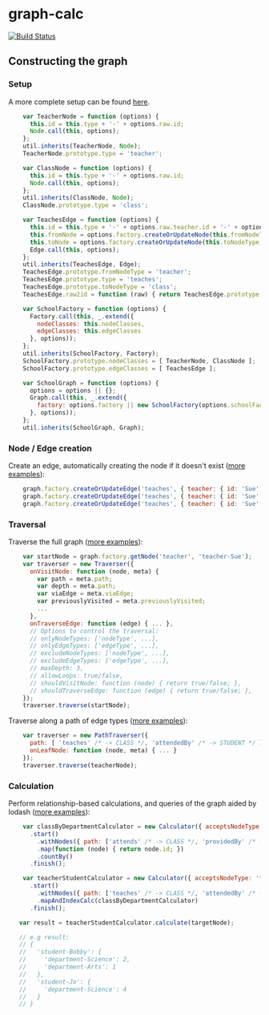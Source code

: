 # graph-calc

[![Build Status](https://travis-ci.org/electronifie/graph-calc.svg?branch=master)](https://travis-ci.org/electronifie/graph-calc)

## Constructing the graph

### Setup

A more complete setup can be found [here](https://github.com/electronifie/graph-calc/blob/13a808c4270b641ee8fb50e5c6e9961b62f5ffbd/test/_SchoolGraph.js#L124-L124).

```javascript
    var TeacherNode = function (options) {
      this.id = this.type + '-' + options.raw.id;
      Node.call(this, options);
    };
    util.inherits(TeacherNode, Node);
    TeacherNode.prototype.type = 'teacher';

    var ClassNode = function (options) {
      this.id = this.type + '-' + options.raw.id;
      Node.call(this, options);
    };
    util.inherits(ClassNode, Node);
    ClassNode.prototype.type = 'class';

    var TeachesEdge = function (options) {
      this.id = this.type + '-' + options.raw.teacher.id + '-' + options.raw.class.id;
      this.fromNode = options.factory.createOrUpdateNode(this.fromNodeType, options.raw.teacher);
      this.toNode = options.factory.createOrUpdateNode(this.toNodeType, options.raw.class);
      Edge.call(this, options);
    };
    util.inherits(TeachesEdge, Edge);
    TeachesEdge.prototype.fromNodeType = 'teacher';
    TeachesEdge.prototype.type = 'teaches';
    TeachesEdge.prototype.toNodeType = 'class';
    TeachesEdge.raw2id = function (raw) { return TeachesEdge.prototype.type + '-' + raw.teacher.id + '-' + raw.class.id };

    var SchoolFactory = function (options) {
      Factory.call(this, _.extend({
        nodeClasses: this.nodeClasses,
        edgeClasses: this.edgeClasses
      }, options));
    };
    util.inherits(SchoolFactory, Factory);
    SchoolFactory.prototype.nodeClasses = [ TeacherNode, ClassNode ];
    SchoolFactory.prototype.edgeClasses = [ TeachesEdge ];

    var SchoolGraph = function (options) {
      options = options || {};
      Graph.call(this, _.extend({
        factory: options.factory || new SchoolFactory(options.schoolFactoryOptions)
      }, options));
    };
    util.inherits(SchoolGraph, Graph);
```

### Node / Edge creation

Create an edge, automatically creating the node if it doesn't exist ([more examples](https://github.com/electronifie/graph-calc/blob/master/test/1_graph.js)):

```javascript
    graph.factory.createOrUpdateEdge('teaches', { teacher: { id: 'Sue' }, class: { id: 'Chemistry' } });
    graph.factory.createOrUpdateEdge('teaches', { teacher: { id: 'Sue' }, class: { id: 'Chemistry' } });
    graph.factory.createOrUpdateEdge('teaches', { teacher: { id: 'Sue' }, class: { id: 'Physics' } });
```

### Traversal

Traverse the full graph ([more examples](https://github.com/electronifie/graph-calc/blob/master/test/2_traverser.js)):

```javascript
    var startNode = graph.factory.getNode('teacher', 'teacher-Sue');
    var traverser = new Traverser({
      onVisitNode: function (node, meta) {
        var path = meta.path;
        var depth = meta.path;
        var viaEdge = meta.viaEdge;
        var previouslyVisited = meta.previouslyVisited;
        ...
      },
      onTraverseEdge: function (edge) { ... },
      // Options to control the traversal:
      // onlyNodeTypes: ['nodeType', ...],
      // onlyEdgeTypes: ['edgeType', ...],
      // excludeNodeTypes: ['nodeType', ...],
      // excludeEdgeTypes: ['edgeType', ...],
      // maxDepth: 3,
      // allowLoops: true/false,
      // shouldVisitNode: function (node) { return true/false; },
      // shouldTraverseEdge: function (edge) { return true/false; },
    });
    traverser.traverse(startNode);
```

Traverse along a path of edge types ([more examples](https://github.com/electronifie/graph-calc/blob/master/test/3_pathTraverser.js)):

```javascript
    var traverser = new PathTraverser({
      path: [ 'teaches' /* -> CLASS */, 'attendedBy' /* -> STUDENT */ ],
      onLeafNode: function (node, meta) { ... }
    });
    traverser.traverse(teacherNode);
```

### Calculation

Perform relationship-based calculations, and queries of the graph aided by lodash ([more examples](https://github.com/electronifie/graph-calc/blob/master/test/4_calculator.js)):

```javascript
    var classByDepartmentCalculator = new Calculator({ acceptsNodeType: 'student' })
      .start()
        .withNodes({ path: ['attends' /* -> CLASS */, 'providedBy' /* -> DEPARTMENT */], revisitNodes: true })
        .map(function (node) { return node.id; })
        .countBy()
      .finish();

    var teacherStudentCalculator = new Calculator({ acceptsNodeType: 'teacher' })
      .start()
        .withNodes({ path: ['teaches' /* -> CLASS */, 'attendedBy' /* -> STUDENT */], revisitNodes: false })
        .mapAndIndexCalc(classByDepartmentCalculator)
      .finish();

   var result = teacherStudentCalculator.calculate(targetNode);

   // e.g result:
   // {
   //   'student-Bobby': {
   //     'department-Science': 2,
   //     'department-Arts': 1
   //   },
   //   'student-Jo': {
   //     'department-Science': 4
   //   }
   // }
```

